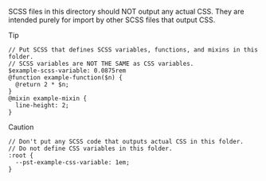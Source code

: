 SCSS files in this directory should NOT output any actual CSS. They are intended
purely for import by other SCSS files that output CSS.

> [!TIP]
>
> ```
> // Put SCSS that defines SCSS variables, functions, and mixins in this folder.
> // SCSS variables are NOT THE SAME as CSS variables.
> $example-scss-variable: 0.0875rem
> @function example-function($n) {
>   @return 2 * $n;
> }
> @mixin example-mixin {
>   line-height: 2;
> }
> ```

> [!CAUTION]
>
> ```
> // Don't put any SCSS code that outputs actual CSS in this folder.
> // Do not define CSS variables in this folder.
> :root {
>   --pst-example-css-variable: 1em;
> }
> ```
